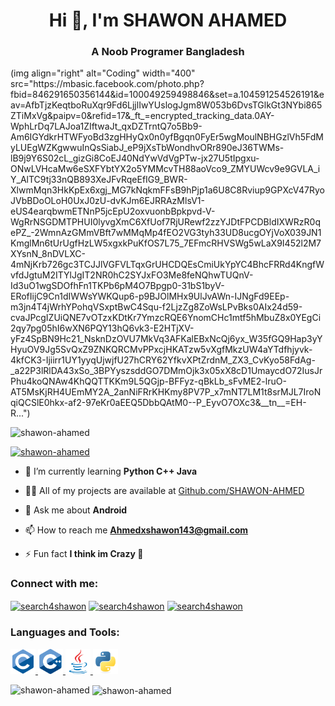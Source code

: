 <h1 align="center">Hi 👋, I'm SHAWON AHAMED</h1>
<h3 align="center">A Noob Programer Bangladesh</h3>
(img align="right" alt="Coding" width="400" src="https://mbasic.facebook.com/photo.php?fbid=846291650356144&id=100049259498846&set=a.104591254526191&eav=AfbTjzKeqtboRuXqr9Fd6LjjlIwYUslogJgm8W053b6DvsTGlkGt3NYbi865ZTiMxVg&paipv=0&refid=17&_ft_=encrypted_tracking_data.0AY-WphLrDq7LAJoa1ZIftwaJt_qxDZTrntQ7o5Bb9-Am6IGYdkrHTWFyoBd3zgHHyQx0n0yfBgqn0FyEr5wgMoulNBHGzlVh5FdMyLUEgWZKgwwuInQsSiabJ_eP9jXsTbWondhvORr890eJ36TWMs-lB9j9Y6S02cL_gizGi8CoEJ40NdYwVdVgPTw-jx27U5tIpgxu-ONwLVHcaMw6eSXFYbtYX2o5YMMcvTH88aoVco9_ZMYUWcv9e9GVLA_iY_AlTC9tj33nQB893XeJFvRqeEfIG9_BWR-XlwmMqn3HkKpEx6xgj_MG7kNqkmFFsB9hPjp1a6U8C8Rviup9GPXcV47RyoJVbBDoOLoH0UxJ0zU-dvKJm6EJRRAzMlsV1-eUS4earqbwmETNnP5jcEpU2oxvuonbBpkpvd-V-WgRrNSGDMTPHUI0lyvgXmC6XfUof7RjURewf2zzYJDtFPCDBldIXWRzR0qePZ_-2WmnAzGMmVBft7wMMqMp4fEO2VG3tyh33UD8ucgOYjVoX039JN1KmglMn6tUrUgfHzLW5xgxkPuKfOS7L75_7EFmcRHVSWg5wLaX9I452l2M7XYsnN_8nDVLXC-4mNjKrb726gc3TCJJlVGFVLTqxGrUHCDQEsCmiUkYpYC4BhcFRRd4KngfWvfdJgtuM2ITYlJgIT2NR0hC2SYJxFO3Me8feNQhwTUQnV-Id3uO1wgSDOfhFn1TKPb6pM4O7Bpgp0-31bS1byV-ERofIijC9Cn1dIWWsYWKQup6-p9BJOlMHx9UlJvAWn-IJNgFd9EEp-m3jn4T4jWrhYPohqVSxptBwC4Squ-f2LjzZg8ZoWsLPvBks0AIx24d59-cvaJPcgIZUiQNE7vOTzxKDtKr7YmzcRQE6YnomCHc1mtf5hMbuZ8x0YEgCi2qy7pg05hI6wXN6PQY13hQ6vk3-E2HTjXV-yFz4SpBN9Hc21_NsknDzOVU7MkVq3AFKalEBxNcQj6yx_W35fGQ9Hap3yYHyuOV9Jg5SvQxZ9ZNKQRCMvPPxcjHKATzw5vXgfMkzUW4aYTdfhjyvk-4kfCK3-Ijiirr1UY1yyqUjwjfU27hCRY62YfkvXPtZrdnM_ZX3_CvKyo58FdAg-_a22P3lRlDA43xSo_3BPYyszsddGO7DMmOjk3x05xX8cD1UmaycdO72IusJrPhu4koQNAw4KhQQTTKKm9L5QGjp-BFFyz-qBkLb_sFvME2-lruO-AT5MsKjRH4UEmMY2A_2anNiFRrKHKmy8PV7P_x7mNT7LM1t8srMJL7IroNqiQCSlE0hkx-af2-97eKr0aEEQ5DbbQAtM0--P_EyvO7OXc3&__tn__=EH-R...")

<p align="left"> <img src="https://komarev.com/ghpvc/?username=shawon-ahamed&label=Profile%20views&color=0e75b6&style=flat" alt="shawon-ahamed" /> </p>

<p align="left"> <a href="https://github.com/ryo-ma/github-profile-trophy"><img src="https://github-profile-trophy.vercel.app/?username=shawon-ahamed" alt="shawon-ahamed" /></a> </p>

- 🌱 I’m currently learning **Python C++ Java**

- 👨‍💻 All of my projects are available at [Github.com/SHAWON-AHMED](Github.com/SHAWON-AHMED)

- 💬 Ask me about **Android**

- 📫 How to reach me **Ahmedxshawon143@gmail.com**

- ⚡ Fun fact **I think im Crazy 🤪**

<h3 align="left">Connect with me:</h3>
<p align="left">
<a href="https://twitter.com/search4shawon" target="blank"><img align="center" src="https://raw.githubusercontent.com/rahuldkjain/github-profile-readme-generator/master/src/images/icons/Social/twitter.svg" alt="search4shawon" height="30" width="40" /></a>
<a href="https://fb.com/search4shawon" target="blank"><img align="center" src="https://raw.githubusercontent.com/rahuldkjain/github-profile-readme-generator/master/src/images/icons/Social/facebook.svg" alt="search4shawon" height="30" width="40" /></a>
<a href="https://instagram.com/search4shawon" target="blank"><img align="center" src="https://raw.githubusercontent.com/rahuldkjain/github-profile-readme-generator/master/src/images/icons/Social/instagram.svg" alt="search4shawon" height="30" width="40" /></a>
</p>

<h3 align="left">Languages and Tools:</h3>
<p align="left"> <a href="https://www.cprogramming.com/" target="_blank" rel="noreferrer"> <img src="https://raw.githubusercontent.com/devicons/devicon/master/icons/c/c-original.svg" alt="c" width="40" height="40"/> </a> <a href="https://www.w3schools.com/cpp/" target="_blank" rel="noreferrer"> <img src="https://raw.githubusercontent.com/devicons/devicon/master/icons/cplusplus/cplusplus-original.svg" alt="cplusplus" width="40" height="40"/> </a> <a href="https://www.java.com" target="_blank" rel="noreferrer"> <img src="https://raw.githubusercontent.com/devicons/devicon/master/icons/java/java-original.svg" alt="java" width="40" height="40"/> </a> <a href="https://www.python.org" target="_blank" rel="noreferrer"> <img src="https://raw.githubusercontent.com/devicons/devicon/master/icons/python/python-original.svg" alt="python" width="40" height="40"/> </a> </p>

<p><img align="left" src="https://github-readme-stats.vercel.app/api/top-langs?username=shawon-ahamed&show_icons=true&locale=en&layout=compact" alt="shawon-ahamed" /></p>

<p>&nbsp;<img align="center" src="https://github-readme-stats.vercel.app/api?username=shawon-ahamed&show_icons=true&locale=en" alt="shawon-ahamed" /></p>
